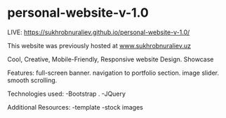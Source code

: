 # personal-website-v-1.0
LIVE: https://sukhrobnuraliev.github.io/personal-website-v-1.0/

This website was previously hosted at www.sukhrobnuraliev.uz

Cool, Creative, Mobile-Friendly, Responsive website Design. Showcase

Features: full-screen banner. navigation to portfolio section. image slider. smooth scrolling.

Technologies used: -Bootstrap . -JQuery

Additional Resources: -template -stock images

